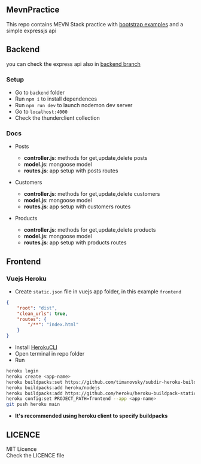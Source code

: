 ## MevnPractice

This repo contains MEVN Stack practice with [bootstrap examples](https://getbootstrap.com/docs/5.1/examples/) and a simple expressjs api

## Backend
you can check the express api also in [backend branch](https://github.com/Arkaikus/MevnPractice/tree/backend)

### Setup

- Go to `backend` folder
- Run `npm i` to install dependences
- Run `npm run dev` to launch nodemon dev server
- Go to `localhost:4000`
- Check the thunderclient collection

### Docs

- Posts
  - **controller.js**: methods for get,update,delete posts
  - **model.js**: mongoose model
  - **routes.js**: app setup with posts routes

- Customers
  - **controller.js**: methods for get,update,delete customers
  - **model.js**: mongoose model
  - **routes.js**: app setup with customers routes

- Products
  - **controller.js**: methods for get,update,delete products
  - **model.js**: mongoose model
  - **routes.js**: app setup with products routes

## Frontend
### Vuejs Heroku

- Create `static.json` file in vuejs app folder, in this example `frontend`

```json
{
    "root": "dist",
    "clean_urls": true,
    "routes": {
        "/**": "index.html"
    }
}
```
- Install [HerokuCLI](https://devcenter.heroku.com/articles/heroku-cli#download-and-install)
- Open terminal in repo folder
- Run

```bash
heroku login
heroku create <app-name>
heroku buildpacks:set https://github.com/timanovsky/subdir-heroku-buildpack
heroku buildpacks:add heroku/nodejs
heroku buildpacks:add https://github.com/heroku/heroku-buildpack-static
heroku config:set PROJECT_PATH=frontend --app <app-name>
git push heroku main
```

- **It's recommended using heroku client to specify buildpacks**

## LICENCE

MIT Licence  
Check the LICENCE file
